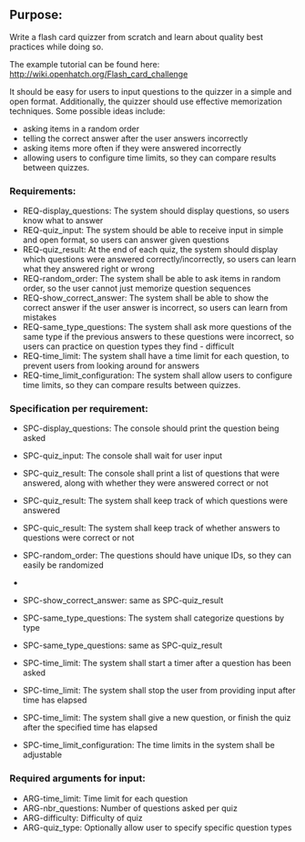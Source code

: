## Purpose:
Write a flash card quizzer from scratch and learn about
quality best practices while doing so.

The example tutorial can be found here:
    http://wiki.openhatch.org/Flash_card_challenge

It should be easy for users to input questions to the
quizzer in a simple and open format. Additionally, the
quizzer should use effective memorization techniques. Some possible ideas
include:
- asking items in a random order
- telling the correct answer after the user answers incorrectly
- asking items more often if they were answered incorrectly
- allowing users to configure time limits, so they can
    compare results between quizzes.

### Requirements:
- REQ-display_questions: The system should display questions, so users know what to answer
- REQ-quiz_input: The system should be able to receive input in simple and open format, so users can answer given questions
- REQ-quiz_result: At the end of each quiz, the system should display which questions were answered correctly/incorrectly, so users can learn what they answered right or wrong
- REQ-random_order: The system shall be able to ask items in random order, so the user cannot just memorize question sequences
- REQ-show_correct_answer: The system shall be able to show the correct answer if the user answer is incorrect, so users can learn from mistakes
- REQ-same_type_questions: The system shall ask more questions of the same type if the previous answers to these questions were incorrect, so users can practice on question types they find - difficult
- REQ-time_limit: The system shall have a time limit for each question, to prevent users from looking around for answers
- REQ-time_limit_configuration: The system shall allow users to configure time limits, so they can compare results between quizzes.

### Specification per requirement:
- SPC-display_questions: The console should print the question being asked

- SPC-quiz_input: The console shall wait for user input

- SPC-quiz_result: The console shall print a list of questions that were answered, along with whether they were answered correct or not
- SPC-quiz_result: The system shall keep track of which questions were answered
- SPC-quic_result: The system shall keep track of whether answers to questions were correct or not
 
- SPC-random_order: The questions should have unique IDs, so they can easily be randomized
- 
- SPC-show_correct_answer: same as SPC-quiz_result
 
- SPC-same_type_questions: The system shall categorize questions by type
- SPC-same_type_questions: same as SPC-quiz_result
 
- SPC-time_limit: The system shall start a timer after a question has been asked
- SPC-time_limit: The system shall stop the user from providing input after time has elapsed
- SPC-time_limit: The system shall give a new question, or finish the quiz after the specified time has elapsed
 
- SPC-time_limit_configuration: The time limits in the system shall be adjustable 

### Required arguments for input:
- ARG-time_limit: Time limit for each question
- ARG-nbr_questions: Number of questions asked per quiz
- ARG-difficulty: Difficulty of quiz
- ARG-quiz_type: Optionally allow user to specify specific question types

